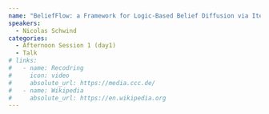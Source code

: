 ```yaml
---
name: "BeliefFlow: a Framework for Logic-Based Belief Diffusion via Iterated Belief Change"
speakers:
  - Nicolas Schwind
categories:
  - Afternoon Session 1 (day1)
  - Talk
# links:
#   - name: Recodring
#     icon: video
#     absolute_url: https://media.ccc.de/
#   - name: Wikipedia
#     absolute_url: https://en.wikipedia.org
---
```

